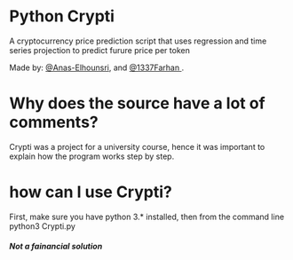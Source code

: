 # Python Crypti
A cryptocurrency price prediction script that uses regression and time series projection to predict furure price per token

Made by: <a href="https://github.com/Anas-Elhounsri"> @Anas-Elhounsri</a>, and <a href="https://github.com/Anas-Elhounsri"> @1337Farhan </a>.

# Why does the source have a lot of comments?
Crypti was a project for a university course, hence it was important to explain how the program works step by step.

# how can I use Crypti?
First, make sure you have python 3.* installed, then from the command line
  python3 Crypti.py
<h5> Not a fainancial solution </h5>
